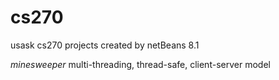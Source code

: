 # cs270
usask cs270
projects created by netBeans 8.1

_minesweeper_ multi-threading, thread-safe, client-server model
